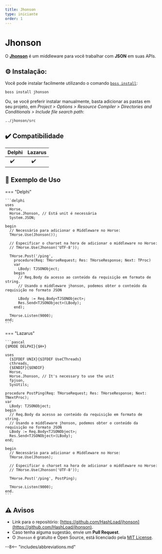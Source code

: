 ```yaml
---
title: Jhonson
type: iniciante
order: 1
---
```


# Jhonson

O **[Jhonson](https://github.com/HashLoad/jhonson)** é um middleware para você trabalhar com **JSON** em suas APIs.

## ⚙️ Instalação:

Você pode instalar facilmente utilizando o comando [`boss install`](https://github.com/HashLoad/boss):

```sh
boss install jhonson
```

Ou, se você preferir instalar manualmente, basta adicionar as pastas em seu projeto, em _Project > Options > Resource Compiler > Directories and Conditionals > Include file search path_:

```
../jhonson/src
```

## ✔️ Compatibilidade

| Delphi         | Lazarus              |
| -------------- | -------------------- |
| &nbsp;&nbsp;✔️ | &nbsp;&nbsp;&nbsp;✔️ |

## 🤙 Exemplo de Uso

=== "Delphi"

    ```delphi
    uses
      Horse,
      Horse.Jhonson, // Está unit é necessária
      System.JSON;

    begin
      // Necessário para adicionar o Middleware no Horse:
      THorse.Use(Jhonson());

      // Especificar o charset na hora de adicionar o middleware no Horse:
      // THorse.Use(Jhonson('UTF-8'));

      THorse.Post('/ping',
        procedure(Req: THorseRequest; Res: THorseResponse; Next: TProc)
        var
          LBody: TJSONObject;
        begin
          // Req.Body da acesso ao conteúdo da requisição em formato de string.
          // Usando o middleware jhonson, podemos obter o conteúdo da requisição no formato JSON

          LBody := Req.Body<TJSONObject>;
          Res.Send<TJSONObject>(LBody);
        end);

      THorse.Listen(9000);
    end;
    ```

=== "Lazarus"

    ```pascal
    {$MODE DELPHI}{$H+}

    uses
      {$IFDEF UNIX}{$IFDEF UseCThreads}
      cthreads,
      {$ENDIF}{$ENDIF}
      Horse,
      Horse.Jhonson, // It's necessary to use the unit
      fpjson,
      SysUtils;

    procedure PostPing(Req: THorseRequest; Res: THorseResponse; Next: TNextProc);
    var
      LBody: TJSONObject;
    begin
      // Req.Body da acesso ao conteúdo da requisição em formato de string.
      // Usando o middleware jhonson, podemos obter o conteúdo da requisição no formato JSON
      LBody := Req.Body<TJSONObject>;
      Res.Send<TJSONObject>(LBody);
    end;

    begin
      // Necessário para adicionar o Middleware no Horse:
      THorse.Use(Jhonson);

      // Especificar o charset na hora de adicionar o middleware no Horse:
      // THorse.Use(Jhonson('UTF-8'));

      THorse.Post('/ping', PostPing);

      THorse.Listen(9000);
    end.
    ```

## ⚠️ Avisos

- Link para o repositório: [https://github.com/HashLoad/jhonson](https://github.com/HashLoad/jhonson).
- Caso tenha alguma sugestão, envie um **Pull Request**.
- O `Jhonson` é gratuito e Open Source, está licenciado pela [MIT License](https://github.com/HashLoad/jhonson/blob/master/LICENSE).

--8<-- "includes/abbreviations.md"
